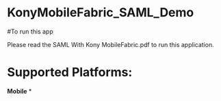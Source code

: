 # KonyMobileFabric_SAML_Demo
    
#To run this app

Please read the SAML With Kony MobileFabric.pdf to run this application.
    
# Supported Platforms:
**Mobile**
 *  
